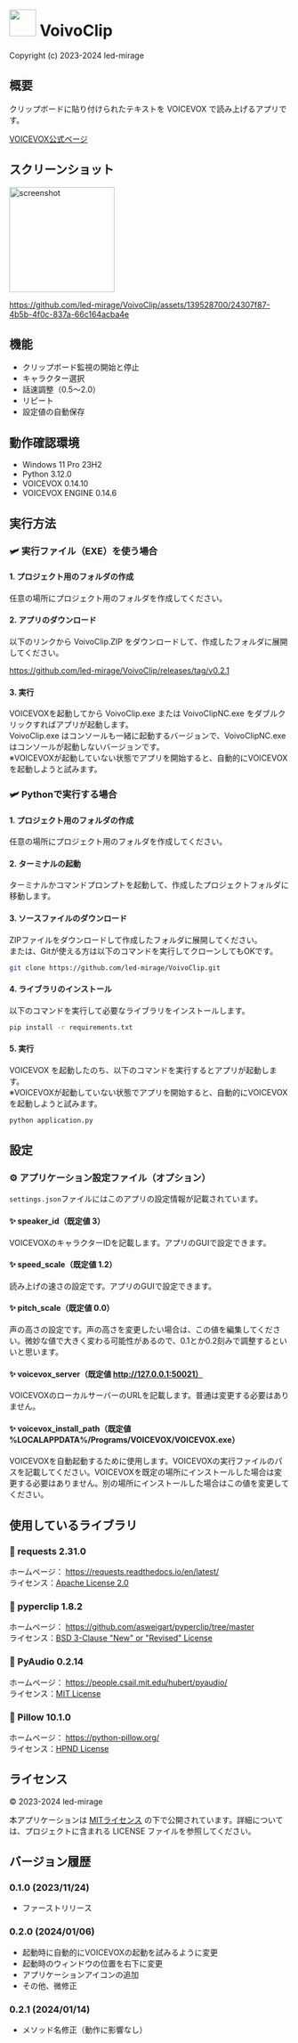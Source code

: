 # <img src="image/application.ico" width="48"> VoivoClip

Copyright (c) 2023-2024 led-mirage

## 概要

クリップボードに貼り付けられたテキストを VOICEVOX で読み上げるアプリです。

[VOICEVOX公式ページ](https://voicevox.hiroshiba.jp/)

## スクリーンショット

<img width="189" alt="screenshot" src="https://github.com/led-mirage/VoivoClip/assets/139528700/3e06d108-3f5f-4c41-bcee-ad7fe6171a0e">

https://github.com/led-mirage/VoivoClip/assets/139528700/24307f87-4b5b-4f0c-837a-66c164acba4e

## 機能

- クリップボード監視の開始と停止
- キャラクター選択
- 話速調整（0.5～2.0）
- リピート
- 設定値の自動保存

## 動作確認環境

- Windows 11 Pro 23H2
- Python 3.12.0
- VOICEVOX 0.14.10
- VOICEVOX ENGINE 0.14.6

## 実行方法

### 🛩️ 実行ファイル（EXE）を使う場合

#### 1. プロジェクト用のフォルダの作成

任意の場所にプロジェクト用のフォルダを作成してください。

#### 2. アプリのダウンロード

以下のリンクから VoivoClip.ZIP をダウンロードして、作成したフォルダに展開してください。

https://github.com/led-mirage/VoivoClip/releases/tag/v0.2.1

#### 3. 実行

VOICEVOXを起動してから VoivoClip.exe または VoivoClipNC.exe をダブルクリックすればアプリが起動します。  
VoivoClip.exe はコンソールも一緒に起動するバージョンで、VoivoClipNC.exe はコンソールが起動しないバージョンです。  
※VOICEVOXが起動していない状態でアプリを開始すると、自動的にVOICEVOXを起動しようと試みます。

### 🛩️ Pythonで実行する場合

#### 1. プロジェクト用のフォルダの作成

任意の場所にプロジェクト用のフォルダを作成してください。

#### 2. ターミナルの起動

ターミナルかコマンドプロンプトを起動して、作成したプロジェクトフォルダに移動します。

#### 3. ソースファイルのダウンロード

ZIPファイルをダウンロードして作成したフォルダに展開してください。  
または、Gitが使える方は以下のコマンドを実行してクローンしてもOKです。

```bash
git clone https://github.com/led-mirage/VoivoClip.git
```

#### 4. ライブラリのインストール

以下のコマンドを実行して必要なライブラリをインストールします。

```bash
pip install -r requirements.txt
```

#### 5. 実行

VOICEVOX を起動したのち、以下のコマンドを実行するとアプリが起動します。  
※VOICEVOXが起動していない状態でアプリを開始すると、自動的にVOICEVOXを起動しようと試みます。

```bash
python application.py
```

## 設定

### ⚙️ アプリケーション設定ファイル（オプション）

`settings.json`ファイルにはこのアプリの設定情報が記載されています。

#### ✨ speaker_id（既定値 3）

VOICEVOXのキャラクターIDを記載します。アプリのGUIで設定できます。

#### ✨ speed_scale（既定値 1.2）

読み上げの速さの設定です。アプリのGUIで設定できます。

#### ✨ pitch_scale（既定値 0.0）

声の高さの設定です。声の高さを変更したい場合は、この値を編集してください。微妙な値で大きく変わる可能性があるので、0.1とか0.2刻みで調整するといいと思います。

#### ✨ voicevox_server（既定値 http://127.0.0.1:50021）

VOICEVOXのローカルサーバーのURLを記載します。普通は変更する必要はありません。

#### ✨ voicevox_install_path（既定値 %LOCALAPPDATA%/Programs/VOICEVOX/VOICEVOX.exe）

VOICEVOXを自動起動するために使用します。VOICEVOXの実行ファイルのパスを記載してください。VOICEVOXを既定の場所にインストールした場合は変更する必要はありません。別の場所にインストールした場合はこの値を変更してください。

## 使用しているライブラリ

### 🔖 requests 2.31.0

ホームページ： https://requests.readthedocs.io/en/latest/  
ライセンス：[Apache License 2.0](https://github.com/psf/requests/blob/main/LICENSE) 

### 🔖 pyperclip 1.8.2 

ホームページ： https://github.com/asweigart/pyperclip/tree/master  
ライセンス：[BSD 3-Clause "New" or "Revised" License](https://github.com/asweigart/pyperclip/blob/master/LICENSE.txt)

### 🔖 PyAudio 0.2.14

ホームページ： https://people.csail.mit.edu/hubert/pyaudio/  
ライセンス：[MIT License](https://people.csail.mit.edu/hubert/pyaudio/)

### 🔖 Pillow 10.1.0

ホームページ： https://python-pillow.org/  
ライセンス：[HPND License](https://raw.githubusercontent.com/python-pillow/Pillow/main/LICENSE)

## ライセンス

© 2023-2024 led-mirage

本アプリケーションは [MITライセンス](https://opensource.org/licenses/MIT) の下で公開されています。詳細については、プロジェクトに含まれる LICENSE ファイルを参照してください。

## バージョン履歴

### 0.1.0 (2023/11/24)

- ファーストリリース

### 0.2.0 (2024/01/06)

- 起動時に自動的にVOICEVOXの起動を試みるように変更
- 起動時のウィンドウの位置を右下に変更
- アプリケーションアイコンの追加
- その他、微修正

### 0.2.1 (2024/01/14)

- メソッド名修正（動作に影響なし）
